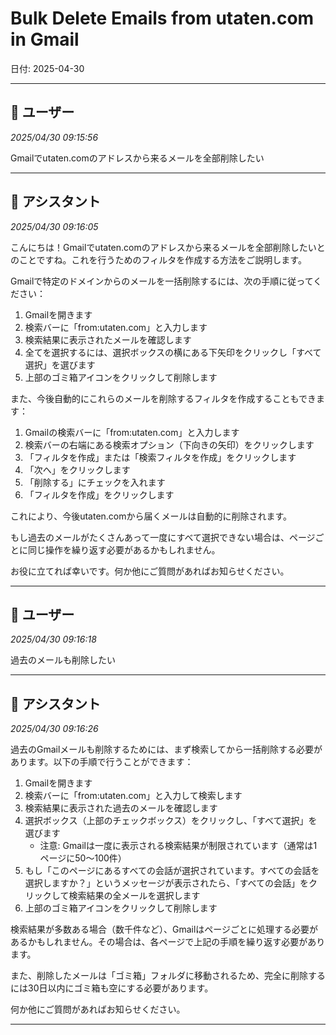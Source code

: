 # Bulk Delete Emails from utaten.com in Gmail

日付: 2025-04-30

---

## 👤 ユーザー
*2025/04/30 09:15:56*

Gmailでutaten.comのアドレスから来るメールを全部削除したい

---

## 🤖 アシスタント
*2025/04/30 09:16:05*

こんにちは！Gmailでutaten.comのアドレスから来るメールを全部削除したいとのことですね。これを行うためのフィルタを作成する方法をご説明します。

Gmailで特定のドメインからのメールを一括削除するには、次の手順に従ってください：

1. Gmailを開きます
2. 検索バーに「from:utaten.com」と入力します
3. 検索結果に表示されたメールを確認します
4. 全てを選択するには、選択ボックスの横にある下矢印をクリックし「すべて選択」を選びます
5. 上部のゴミ箱アイコンをクリックして削除します

また、今後自動的にこれらのメールを削除するフィルタを作成することもできます：

1. Gmailの検索バーに「from:utaten.com」と入力します
2. 検索バーの右端にある検索オプション（下向きの矢印）をクリックします
3. 「フィルタを作成」または「検索フィルタを作成」をクリックします
4. 「次へ」をクリックします
5. 「削除する」にチェックを入れます
6. 「フィルタを作成」をクリックします

これにより、今後utaten.comから届くメールは自動的に削除されます。

もし過去のメールがたくさんあって一度にすべて選択できない場合は、ページごとに同じ操作を繰り返す必要があるかもしれません。

お役に立てれば幸いです。何か他にご質問があればお知らせください。

---

## 👤 ユーザー
*2025/04/30 09:16:18*

過去のメールも削除したい

---

## 🤖 アシスタント
*2025/04/30 09:16:26*

過去のGmailメールも削除するためには、まず検索してから一括削除する必要があります。以下の手順で行うことができます：

1. Gmailを開きます
2. 検索バーに「from:utaten.com」と入力して検索します
3. 検索結果に表示された過去のメールを確認します
4. 選択ボックス（上部のチェックボックス）をクリックし、「すべて選択」を選びます
   - 注意: Gmailは一度に表示される検索結果が制限されています（通常は1ページに50〜100件）
5. もし「このページにあるすべての会話が選択されています。すべての会話を選択しますか？」というメッセージが表示されたら、「すべての会話」をクリックして検索結果の全メールを選択します
6. 上部のゴミ箱アイコンをクリックして削除します

検索結果が多数ある場合（数千件など）、Gmailはページごとに処理する必要があるかもしれません。その場合は、各ページで上記の手順を繰り返す必要があります。

また、削除したメールは「ゴミ箱」フォルダに移動されるため、完全に削除するには30日以内にゴミ箱も空にする必要があります。

何か他にご質問があればお知らせください。

---
